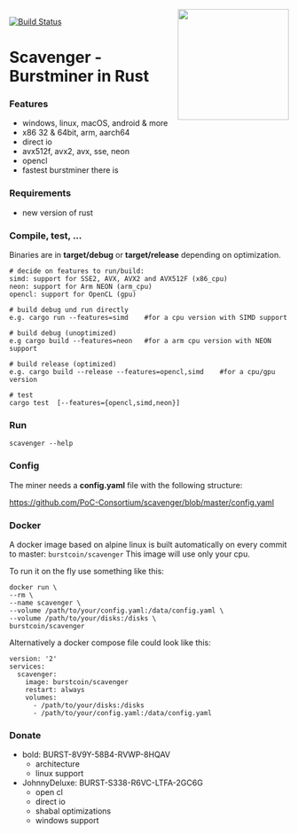  <img align="right" src="https://i.imgur.com/LG63EqK.png" height="200">
 
 [![Build Status](https://travis-ci.org/PoC-Consortium/scavenger.svg?branch=master)](https://travis-ci.org/PoC-Consortium/scavenger)

# Scavenger - Burstminer in Rust

### Features
- windows, linux, macOS, android & more
- x86 32 & 64bit, arm, aarch64 
- direct io
- avx512f, avx2, avx, sse, neon
- opencl
- fastest burstminer there is

### Requirements
- new version of rust

### Compile, test, ...

Binaries are in **target/debug** or **target/release** depending on optimization.

``` shell
# decide on features to run/build:
simd: support for SSE2, AVX, AVX2 and AVX512F (x86_cpu)
neon: support for Arm NEON (arm_cpu)
opencl: support for OpenCL (gpu)

# build debug und run directly
e.g. cargo run --features=simd    #for a cpu version with SIMD support

# build debug (unoptimized)
e.g cargo build --features=neon   #for a arm cpu version with NEON support

# build release (optimized)
e.g. cargo build --release --features=opencl,simd    #for a cpu/gpu version

# test
cargo test  [--features={opencl,simd,neon}]
```

### Run

```shell
scavenger --help
```

### Config

The miner needs a **config.yaml** file with the following structure:

https://github.com/PoC-Consortium/scavenger/blob/master/config.yaml

### Docker

A docker image based on alpine linux is built automatically on every commit to master: `burstcoin/scavenger`
This image will use only your cpu.

To run it on the fly use something like this:
```
docker run \
--rm \
--name scavenger \
--volume /path/to/your/config.yaml:/data/config.yaml \
--volume /path/to/your/disks:/disks \
burstcoin/scavenger
```

Alternatively a docker compose file could look like this:
```
version: '2'
services:
  scavenger:
    image: burstcoin/scavenger
    restart: always
    volumes:
      - /path/to/your/disks:/disks
      - /path/to/your/config.yaml:/data/config.yaml
```

### Donate 
* bold: BURST-8V9Y-58B4-RVWP-8HQAV
  - architecture
  - linux support
* JohnnyDeluxe: BURST-S338-R6VC-LTFA-2GC6G
  - open cl
  - direct io
  - shabal optimizations
  - windows support
